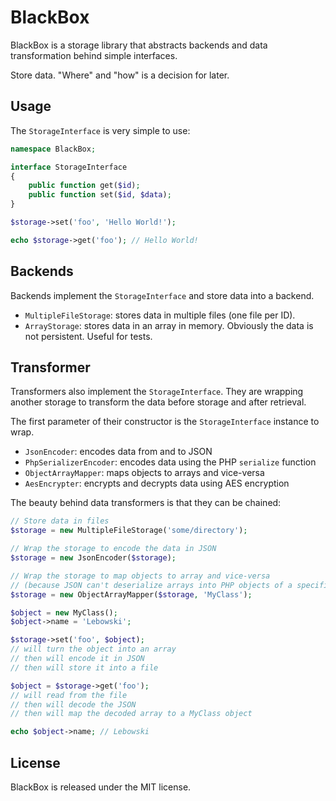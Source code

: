 # BlackBox

BlackBox is a storage library that abstracts backends and data transformation behind simple interfaces.

Store data. "Where" and "how" is a decision for later.

## Usage

The `StorageInterface` is very simple to use:

```php
namespace BlackBox;

interface StorageInterface
{
    public function get($id);
    public function set($id, $data);
}

$storage->set('foo', 'Hello World!');

echo $storage->get('foo'); // Hello World!
```

## Backends

Backends implement the `StorageInterface` and store data into a backend.

- `MultipleFileStorage`: stores data in multiple files (one file per ID).
- `ArrayStorage`: stores data in an array in memory. Obviously the data is not persistent. Useful for tests.

## Transformer

Transformers also implement the `StorageInterface`. They are wrapping another storage
to transform the data before storage and after retrieval.

The first parameter of their constructor is the `StorageInterface` instance to wrap.

- `JsonEncoder`: encodes data from and to JSON
- `PhpSerializerEncoder`: encodes data using the PHP `serialize` function
- `ObjectArrayMapper`: maps objects to arrays and vice-versa
- `AesEncrypter`: encrypts and decrypts data using AES encryption

The beauty behind data transformers is that they can be chained:

```php
// Store data in files
$storage = new MultipleFileStorage('some/directory');

// Wrap the storage to encode the data in JSON
$storage = new JsonEncoder($storage);

// Wrap the storage to map objects to array and vice-versa
// (because JSON can't deserialize arrays into PHP objects of a specific class)
$storage = new ObjectArrayMapper($storage, 'MyClass');

$object = new MyClass();
$object->name = 'Lebowski';

$storage->set('foo', $object);
// will turn the object into an array
// then will encode it in JSON
// then will store it into a file

$object = $storage->get('foo');
// will read from the file
// then will decode the JSON
// then will map the decoded array to a MyClass object

echo $object->name; // Lebowski
```

## License

BlackBox is released under the MIT license.
